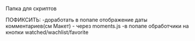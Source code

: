 Папка для скриптов

ПОФИКСИТЬ:
-доработать в попапе отображение даты комментариев(см Макет) - через moments.js
-в попапе обработчики на кнопки watched/wachlist/favorite